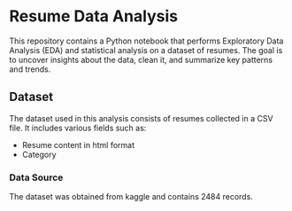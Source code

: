 # Resume Data Analysis

This repository contains a Python notebook that performs Exploratory Data Analysis (EDA) and statistical analysis on a dataset of resumes. The goal is to uncover insights about the data, clean it, and summarize key patterns and trends.

## Dataset

The dataset used in this analysis consists of resumes collected in a CSV file. It includes various fields such as:
- Resume content in html format
- Category

### Data Source
The dataset was obtained from kaggle and contains 2484 records.
